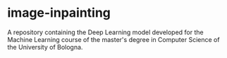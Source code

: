 # image-inpainting
A repository containing the Deep Learning model developed for the Machine Learning course of the master's degree in Computer Science of the University of Bologna.
